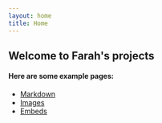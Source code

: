 ```yaml
---
layout: home
title: Home
---
```


## Welcome to Farah's projects


#### Here are some example pages:

- [Markdown](02-markdown-examples)
- [Images](03-images-examples)
- [Embeds](04-embeds-examples)
